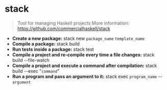 # stack
> Tool for managing Haskell projects
> More information: <https://github.com/commercialhaskell/stack>
- **Create a new package:**
stack new `package_name` `template_name`
- **Compile a package:**
stack build
- **Run tests inside a package:**
stack test
- **Compile a project and re-compile every time a file changes:**
stack build --file-watch
- **Compile a project and execute a command after compilation:**
stack build --exec "`command`"
- **Run a program and pass an argument to it:**
stack exec `program_name` -- `argument`
